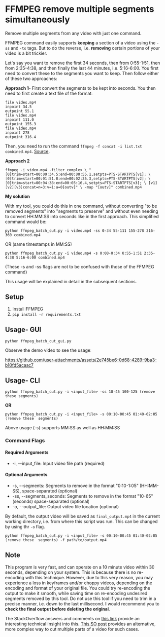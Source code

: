 # FFMPEG remove multiple segments simultaneously

Remove multiple segments from any video with just one command.  

FFMPEG command easily supports **keeping** a section of a video using the `-ss` and `-to` tags. But to do the 
reverse, i.e. **removing** certain portions of your video is a bit trickier.

Let's say you want to remove the first 34 seconds, then from 0:55-1:51, then from 2:35-4:38, and then finally 
the last 44 minutes, i.e. 5:16-6:00. You first need to convert these to the segments you want to keep. Then 
follow either of these two approaches:

**Approach 1**- First convert the segments to be kept into seconds. You then need to first create a text file of the format:

    file video.mp4
    inpoint 34.5
    outpoint 55.1
    file video.mp4
    inpoint 111.0
    outpoint 155.3
    file video.mp4
    inpoint 278
    outpoint 316.4

Then, you need to run the command `ffmpeg -f concat -i list.txt combined.mp4`. [Source](https://stackoverflow.com/questions/42747935/cut-multiple-videos-and-merge-with-ffmpeg).

**Approach 2**

    ffmpeg -i video.mp4 -filter_complex \ "[0]trim=start=00:00:34.5:end=00:00:55.1,setpts=PTS-STARTPTS[v1]; \ [0]trim=start=00:01:51.0:end=00:02:35.3,setpts=PTS-STARTPTS[v2]; \ [0]trim=start=00:04:38:end=00:05:16.4,setpts=PTS-STARTPTS[v3]; \ [v1][v2][v3]concat=n=3:v=1:a=0[outv]" \ -map "[outv]" combined.mp4

**My solution**

With my tool, you could do this in one command, without converting "to be removed segments" into "segments to 
preserve" and without even needing to convert HH:MM:SS into seconds like in the first approach. This simplified 
command would be:

`python ffmpeg_batch_cut.py -i video.mp4 -ss 0-34 55-111 155-278 316-360 combined.mp4`

OR (same timestamps in MM:SS)

`python ffmpeg_batch_cut.py -i video.mp4 -s 0:00-0:34 0:55-1:51 2:35-4:38 5:16-6:00 combined.mp4`

(These -s and -ss flags are not to be confused with those of the FFMPEG command)

This usage will be explained in detail in the subsequent sections.

## Setup

1. Install FFMPEG
2. `pip install -r requirements.txt`

## Usage- GUI

`python ffmpeg_batch_cut_gui.py`

Observe the demo video to see the usage:



https://github.com/user-attachments/assets/2e745be6-0d68-4289-9ba3-b10fd5acaac7



## Usage- CLI

`python ffmpeg_batch_cut.py -i <input_file> -ss 10-45 100-125 (remove these segments)`

**OR**

`python ffmpeg_batch_cut.py -i <input_file> -s 00:10-00:45 01:40-02:05 (remove these 
segments)`

Above usage (-s) supports MM:SS as well as HH:MM:SS

### Command Flags

#### Required Arguments
* -i, --input_file: Input video file path (required)
#### Optional Arguments
* -s, --segments: Segments to remove in the format "0:10-1:05" (HH:MM-SS), space-separated (optional)
* -ss, --segments_seconds: Segments to remove in the format "10-65" (seconds) space-separated (optional)
* -o, --output_file: Output video file location (optional)

By default, the output video will be saved as `final_output.mp4` in the current working directory, i.e. 
from where this script was run. This can be changed by using thr `-o` flag.

`python ffmpeg_batch_cut.py -i <input_file> -s 00:10-00:45 01:40-02:05 (remove these 
segments) -f path/to/output.mp4`

## Note

This program is very fast, and can operate on a 10 minute video within 30 seconds, depending on your system. 
This is because there is no re-encoding with this technique. However, due to this very reason, you may 
experience a loss in keyframes and/or choppy videos, depending on the encoding and format of your original file.
You could try re-encoding the output to make it smooth, while saving time on re-encoding undesired segments removed 
by this tool. Do not use this tool if you need to trim in a precise manner, i.e. down to the last 
millisecond. I would recommend you to **check the final output before deleting the original**. 

The StackOverflow answers and comments on 
[this link](https://stackoverflow.com/questions/18444194/cutting-multimedia-files-based-on-start-and-end-time-using-ffmpeg) 
provide an interesting technical insight into this. [This SO post](https://stackoverflow.com/questions/50594412/cut-multiple-parts-of-a-video-with-ffmpeg)
 provides an alternative, more complex way to cut multiple parts of a video for such cases.

